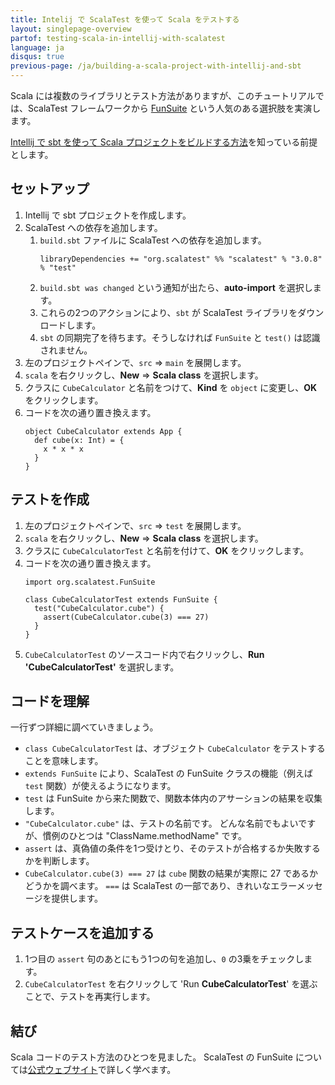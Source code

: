 ```yaml
---
title: Intelij で ScalaTest を使って Scala をテストする
layout: singlepage-overview
partof: testing-scala-in-intellij-with-scalatest
language: ja
disqus: true
previous-page: /ja/building-a-scala-project-with-intellij-and-sbt
---
```


Scala には複数のライブラリとテスト方法がありますが、このチュートリアルでは、ScalaTest フレームワークから [FunSuite](https://www.scalatest.org/getting_started_with_fun_suite) という人気のある選択肢を実演します。

[Intellij で sbt を使って Scala プロジェクトをビルドする方法](./building-a-scala-project-with-intellij-and-sbt.html)を知っている前提とします。

## セットアップ
1. Intellij で sbt プロジェクトを作成します。
1. ScalaTest への依存を追加します。
    1. `build.sbt` ファイルに ScalaTest への依存を追加します。
        ```
        libraryDependencies += "org.scalatest" %% "scalatest" % "3.0.8" % "test"
        ```
    1. `build.sbt was changed` という通知が出たら、**auto-import** を選択します。
    1. これらの2つのアクションにより、`sbt` が ScalaTest ライブラリをダウンロードします。
    1. `sbt` の同期完了を待ちます。そうしなければ `FunSuite` と `test()` は認識されません。
1. 左のプロジェクトペインで、`src` => `main` を展開します。
1. `scala` を右クリックし、**New** => **Scala class** を選択します。
1. クラスに `CubeCalculator` と名前をつけて、**Kind** を `object` に変更し、**OK** をクリックします。
1. コードを次の通り置き換えます。
    ```
    object CubeCalculator extends App {
      def cube(x: Int) = {
        x * x * x
      }
    }
    ```

## テストを作成
1. 左のプロジェクトペインで、`src` => `test` を展開します。
1. `scala` を右クリックし、**New** => **Scala class** を選択します。
1. クラスに `CubeCalculatorTest` と名前を付けて、**OK** をクリックします。
1. コードを次の通り置き換えます。
    ```
    import org.scalatest.FunSuite
    
    class CubeCalculatorTest extends FunSuite {
      test("CubeCalculator.cube") {
        assert(CubeCalculator.cube(3) === 27)
      }
    }
    ```
1. `CubeCalculatorTest` のソースコード内で右クリックし、**Run 'CubeCalculatorTest'** を選択します。

## コードを理解

一行ずつ詳細に調べていきましょう。

* `class CubeCalculatorTest` は、オブジェクト `CubeCalculator` をテストすることを意味します。
* `extends FunSuite` により、ScalaTest の FunSuite クラスの機能（例えば `test` 関数）が使えるようになります。
* `test` は FunSuite から来た関数で、関数本体内のアサーションの結果を収集します。
* `"CubeCalculator.cube"` は、テストの名前です。
  どんな名前でもよいですが、慣例のひとつは "ClassName.methodName" です。
* `assert` は、真偽値の条件を1つ受けとり、そのテストが合格するか失敗するかを判断します。
* `CubeCalculator.cube(3) === 27` は `cube` 関数の結果が実際に 27 であるかどうかを調べます。
  `===` は ScalaTest の一部であり、きれいなエラーメッセージを提供します。
  
## テストケースを追加する
1. 1つ目の `assert` 句のあとにもう1つの句を追加し、`0` の3乗をチェックします。
1. `CubeCalculatorTest` を右クリックして 'Run **CubeCalculatorTest**' を選ぶことで、テストを再実行します。

## 結び
Scala コードのテスト方法のひとつを見ました。
ScalaTest の FunSuite については[公式ウェブサイト](https://www.scalatest.org/getting_started_with_fun_suite)で詳しく学べます。
